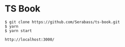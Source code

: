 # TS Book

```
$ git clone https://github.com/Serabass/ts-book.git
$ yarn
$ yarn start

http://localhost:3000/
```